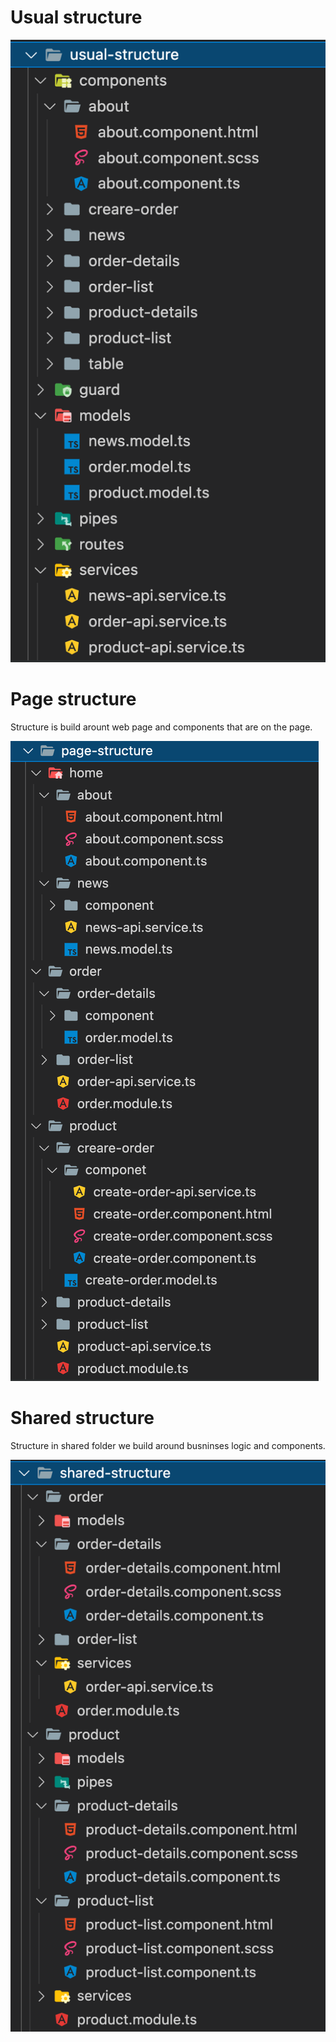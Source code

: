 # Usual structure

![](pic/usual.png)

# Page structure
Structure is build arount web page and components that are  on the page. 

![](pic/page.png)

# Shared structure
Structure in shared folder we build around busninses logic and components.

![](pic/shared.png)

